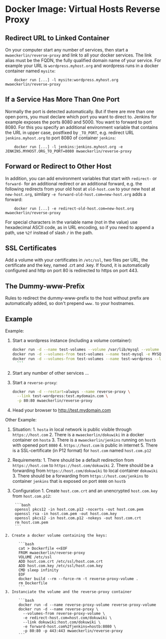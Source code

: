# Docker Image: Virtual Hosts Reverse Proxy

## Redirect URL to Linked Container

On your computer start any number of services, then start a `mwaeckerlin/reverse-proxy` and link to all your docker services. The link alias must be the FQDN, the fully qualified domain name of your service. For example your URL is `wordpress.myhost.org` and wordpress runs in a docker container named `mysite`:

        docker run [...] -l mysite:wordpress.myhost.org mwaeckerlin/reverse-proxy

## If a Service Has More Than One Port

Normally the port is detected automatically. But if there are mre than one open porrs, you must declare which port you want to direct to. Jenkins for example exposes the ports 8080 and 5000. You want to forward to port 8080. For this you specify an additional environment variable that contains the URL in upper case, postfixed by `_TO_PORT`, e.g. redirect URL `jenkins.myhost.org` to port 8080 of container `jenkins`:

        docker run [...] -l jenkins:jenkins.myhost.org -e JENKINS.MYHOST.ORG_TO_PORT=8080 mwaeckerlin/reverse-proxy

## Forward or Redirect to Other Host

In addition, you can add environment variables that start with `redirect-` or `forward-` for an additional redirect or an additional forward, e.g. the following redirects from your old host at `old-host.com` to your new host at `new-host.org`, similary `-e forward-old-host.com=new-host.org` adds a forward:

        docker run [...] -e redirect-old-host.com=new-host.org mwaeckerlin/reverse-proxy

For special characters in the variable name (not in the value) use hexadecimal ASCII code, as in URL encoding, so if you need to append a path, use `%2f` instead of slash `/` in the path.

## SSL Certificates

Add a volume with your certificates in `/etc/ssl`, two files per URL, the certificate and the key, named <url>.crt and <url>.key. If found, it is automatically configured and http on port 80 is redirected to https on port 443.

## The Dummy-www-Prefix

Rules to redirect the dummy-www-prefix to the host without prefix are automatically added, so don't prepend `www.` to your hostnames.

## Example

Example:

  1. Start a wordpress instance (including a volume container):

        ```bash
        docker run -d --name test-volumes --volume /var/lib/mysql --volume /var/www/html ubuntu sleep infinity
        docker run -d --volumes-from test-volumes --name test-mysql -e MYSQL_ROOT_PASSWORD=$(pwgen -s 16 1) mysql
        docker run -d --volumes-from test-volumes --name test-wordpress --link test-mysql:mysql wordpress
          ```
  2. Start any number of other services ...
  3. Start a `reverse-proxy`: 

        ```bash
        docker run -d --restart=always --name reverse-proxy \
          --link test-wordpress:test.mydomain.com \
          -p 80:80 mwaeckerlin/reverse-proxy
        ```
  4. Head your browser to http://test.mydomain.com

Other Example:

  1. Situation:
    1. `hosta` in local network is public visible through `https://host.com`
    2. There is a `mwaeckerlin/dokuwiki` in a docker container on `hosta`
    3. There is a `mwaeckerlin/jenkins` running on `hostb` with opened port `8080`
    4. `https://host.com` is public in internet
    5. There is a SSL-certificate (in P12 format) for `host.com` named `host.com.p12`
  2. Requirements:
    1. There should be a default redirection from `https://host.com` to `https://host.com/dokuwiki`
    2. There should be a forwarding from `https://host.com/dokuwiki` to local container `dokuwiki`
    3. There should be a forwarding from `https://host.com/jenkins` to container `jenkins` that is exposed on port `8080` on `hostb`
  3. Configuration
    1. Create `host.com.crt` and an unencrypted `host.com.key` from `host.com.p12`: 

          ```bash
          openssl pkcs12 -in host.com.p12 -nocerts -out host.com.pem
          openssl rsa -in host.com.pem -out host.com.key
          openssl pkcs12 -in host.com.p12 -nokeys -out host.com.crt
          rm host.com.pem
          ```
    2. Create a docker volume containing the keys: 

          ```bash
          cat > Dockerfile <<EOF
          FROM mwaeckerlin/reverse-proxy
          VOLUME /etc/ssl
          ADD host.com.crt /etc/ssl/host.com.crt
          ADD host.com.key /etc/ssl/host.com.key
          CMD sleep infinity
          EOF
          docker build --rm --force-rm -t reverse-proxy-volume .
          rm Dockerfile
          ```
    3. Instanciate the volume and the reverse-proxy container 

          ```bash
          docker run -d --name reverse-proxy-volume reverse-proxy-volume
          docker run -d --name reverse-proxy \
            --volumes-from reverse-proxy-volume \
            -e redirect-host.com=host.com/dokuwiki \
            --link dokuwiki:host.com/dokuwiki \
            -e forward-host.com%2fjenkins=hostb:8080 \
            -p 80:80 -p 443:443 mwaeckerlin/reverse-proxy
          ```
